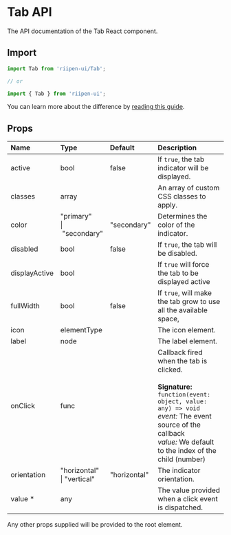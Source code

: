 <!--- This documentation is automatically generated, do not try to edit it. -->

# Tab API

<p class="description">The API documentation of the Tab React component.</p>

## Import

```js
import Tab from 'riipen-ui/Tab';

// or

import { Tab } from 'riipen-ui';
```

You can learn more about the difference by [reading this guide](/guides/bundle-size).

## Props

| Name | Type | Default | Description |
|:-----|:-----|:--------|:------------|
| <span class="prop-name">active</span> | <span class="prop-type">bool</span> | <span class="prop-default">false</span> | If `true`, the tab indicator will be displayed. |
| <span class="prop-name">classes</span> | <span class="prop-type">array</span> |  | An array of custom CSS classes to apply. |
| <span class="prop-name">color</span> | <span class="prop-type">"primary"<br>&#124;&nbsp;"secondary"</span> | <span class="prop-default">"secondary"</span> | Determines the color of the indicator. |
| <span class="prop-name">disabled</span> | <span class="prop-type">bool</span> | <span class="prop-default">false</span> | If `true`, the tab will be disabled. |
| <span class="prop-name">displayActive</span> | <span class="prop-type">bool</span> |  | If `true` will force the tab to be displayed active |
| <span class="prop-name">fullWidth</span> | <span class="prop-type">bool</span> | <span class="prop-default">false</span> | If `true`, will make the tab grow to use all the available space, |
| <span class="prop-name">icon</span> | <span class="prop-type">elementType</span> |  | The icon element. |
| <span class="prop-name">label</span> | <span class="prop-type">node</span> |  | The label element. |
| <span class="prop-name">onClick</span> | <span class="prop-type">func</span> |  | Callback fired when the tab is clicked.<br><br>**Signature:**<br>`function(event: object, value: any) => void`<br>*event:* The event source of the callback<br>*value:* We default to the index of the child (number) |
| <span class="prop-name">orientation</span> | <span class="prop-type">"horizontal"<br>&#124;&nbsp;"vertical"</span> | <span class="prop-default">"horizontal"</span> | The indicator orientation. |
| <span class="prop-name required">value&nbsp;*</span> | <span class="prop-type">any</span> |  | The value provided when a click event is dispatched. |


Any other props supplied will be provided to the root element.